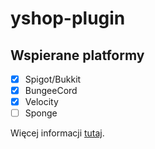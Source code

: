# yshop-plugin
## Wspierane platformy
- [X] Spigot/Bukkit
- [X] BungeeCord
- [X] Velocity
- [ ] Sponge

Więcej informacji [tutaj](https://wiki.yshop.pl/plugin/instalacja-pluginu/).
